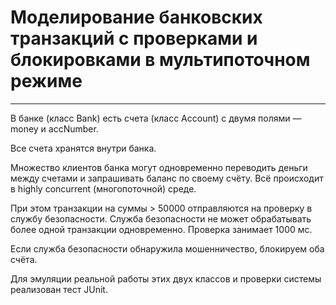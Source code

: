 # Моделирование банковских транзакций с проверками и блокировками в мультипоточном режиме
___
В банке (класс Bank) есть счета (класс Account) с двумя полями — money и accNumber.

Все счета хранятся внутри банка.

Множество клиентов банка могут одновременно переводить деньги между счетами и запрашивать баланс по своему счёту. Всё происходит в highly concurrent (многопоточной) среде.

При этом транзакции на суммы > 50000 отправляются на проверку в службу безопасности. Служба безопасности не может обрабатывать более одной транзакции одновременно. Проверка занимает 1000 мс.

Если служба безопасности обнаружила мошенничество, блокируем оба счёта.

Для эмуляции реальной работы этих двух классов и проверки системы реализован тест JUnit. 
